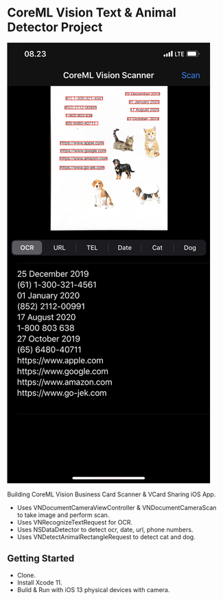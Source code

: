 # CoreML Vision Text & Animal Detector Project

![Alt text](./promo.jpeg?raw=true "CoreML Vision")

Building CoreML Vision Business Card Scanner & VCard Sharing iOS App.
- Uses VNDocumentCameraViewController & VNDocumentCameraScan to take image and perform scan.
- Uses VNRecognizeTextRequest for OCR.
- Uses NSDataDetector to detect ocr, date, url, phone numbers.
- Uses VNDetectAnimalRectangleRequest to detect cat and dog.

## Getting Started

- Clone.
- Install Xcode 11.
- Build & Run with iOS 13 physical devices with camera.